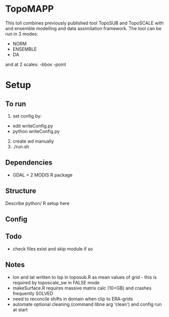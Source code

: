 
# TopoMAPP

This toll combines previously published tool TopoSUB and TopoSCALE with and ensemble modelling and data assimilation framework. The tool can be run in 3 modes:
- NORM
- ENSEMBLE
- DA

and at 2 scales:
-bbox
-point

# Setup
## To run
1. set config by:
- edit writeConfig.py
- python writeConfig.py

2. create wd manually
3. ./run.sh

## Dependencies
- GDAL > 2 MODIS R package

## Structure
Describe python/ R setup here

## Config  

## Todo
- check files exist and skip module if so

## Notes
- lon and lat written to lsp in toposub.R as mean values of grid - this is required by toposcale_sw in FALSE mode
- makeSurface.R requires massive matrix calc (10+GB) and crashes frequently SOLVED
- need to reconcile shifts in domain when clip to ERA-grids
- automate optional cleaning (command libne arg 'clean') and config run at start 
